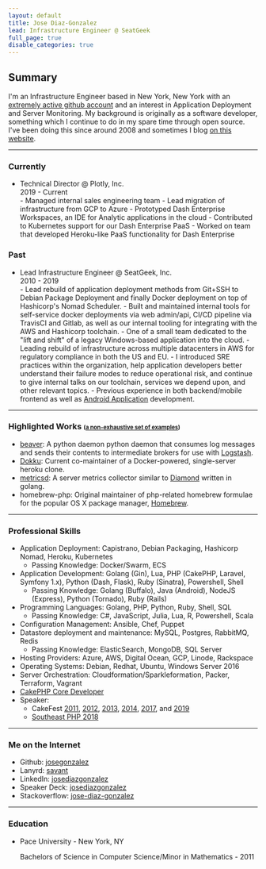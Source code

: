 ```yaml
---
layout: default
title: Jose Diaz-Gonzalez
lead: Infrastructure Engineer @ SeatGeek
full_page: true
disable_categories: true
---
```


## Summary

I'm an Infrastructure Engineer based in New York, New York with an [extremely active github account](https://github.com/josegonzalez/) and an interest in Application Deployment and Server Monitoring. My background is originally as a software developer, something which I continue to do in my spare time through open source. I've been doing this since around 2008 and sometimes I blog [on this website](/).

---

### Currently

- Technical Director @ Plotly, Inc.
  <div class="time-period">2019 - Current</div>
  - Managed internal sales engineering team
  - Lead migration of infrastructure from GCP to Azure
  - Prototyped Dash Enterprise Workspaces, an IDE for Analytic applications in the cloud
  - Contributed to Kubernetes support for our Dash Enterprise PaaS
  - Worked on team that developed Heroku-like PaaS functionality for Dash Enterprise

### Past

- Lead Infrastructure Engineer @ SeatGeek, Inc.
  <div class="time-period">2010 - 2019</div>
  - Lead rebuild of application deployment methods from Git+SSH to Debian Package Deployment and finally Docker deployment on top of Hashicorp's Nomad Scheduler.
  - Built and maintained internal tools for self-service docker deployments via web admin/api, CI/CD pipeline via TravisCI and Gitlab, as well as our internal tooling for integrating with the AWS and Hashicorp toolchain.
  - One of a small team dedicated to the "lift and shift" of a legacy Windows-based application into the cloud.
  - Leading rebuild of infrastructure across multiple datacenters in AWS for regulatory compliance in both the US and EU.
  - I introduced SRE practices within the organization, help application developers better understand their failure modes to reduce operational risk, and continue to give internal talks on our toolchain, services we depend upon, and other relevant topics.
  - Previous experience in both backend/mobile frontend as well as <a href="https://play.google.com/store/apps/details?id=com.seatgeek.android&hl=en">Android Application</a> development.

---

### Highlighted Works <small><small>(<a href="/open-source/">a non-exhaustive set of examples</a>)</small></small>

- [beaver](https://github.com/python-beaver/python-beaver): A python daemon python daemon that consumes log messages and sends their contents to intermediate brokers for use with [Logstash](http://logstash.net/).
- [Dokku](https://github.com/dokku/dokku): Current co-maintainer of a Docker-powered, single-server heroku clone.
- [metricsd](https://github.com/josegonzalez/metricsd): A server metrics collector similar to [Diamond](https://github.com/python-diamond/Diamond) written in golang.
- homebrew-php: Original maintainer of php-related homebrew formulae for the popular OS X package manager, <a href="http://mxcl.github.com/homebrew/">Homebrew</a>.

---

### Professional Skills

- Application Deployment: Capistrano, Debian Packaging, Hashicorp Nomad, Heroku, Kubernetes
  - Passing Knowledge: Docker/Swarm, ECS
- Application Development: Golang (Gin), Lua, PHP (CakePHP, Laravel, Symfony 1.x), Python (Dash, Flask), Ruby (Sinatra), Powershell, Shell
  - Passing Knowledge: Golang (Buffalo), Java (Android), NodeJS (Express), Python (Tornado), Ruby (Rails)
- Programming Languages: Golang, PHP, Python, Ruby, Shell, SQL
  - Passing Knowledge: C#, JavaScript, Julia, Lua, R, Powershell, Scala
- Configuration Management: Ansible, Chef, Puppet
- Datastore deployment and maintenance: MySQL, Postgres, RabbitMQ, Redis
  - Passing Knowledge: ElasticSearch, MongoDB, SQL Server
- Hosting Providers: Azure, AWS, Digital Ocean, GCP, Linode, Rackspace
- Operating Systems: Debian, Redhat, Ubuntu, Windows Server 2016
- Server Orchestration: Cloudformation/Sparkleformation, Packer, Terraform, Vagrant
- [CakePHP Core Developer](https://github.com/cakephp/)
- Speaker:
  - CakeFest [2011](http://lanyrd.com/2011/cakefest/), [2012](http://lanyrd.com/2012/cakefest/), [2013](https://cakefest.org/archive/sanfrancisco-2013), [2014](https://cakefest.org/archive/madrid-2014), [2017](https://cakefest.org/archive/newyork-2017), and [2019](https://cakefest.org/archive/tokyo-2019)
  - [Southeast PHP 2018](https://speakerdeck.com/josegonzalez/12-factor-php-applications-the-remix-1)

---

### Me on the Internet

- Github: <a target="_blank" href="http://github.com/josegonzalez">josegonzalez</a>
- Lanyrd: <a target="_blank" href="http://lanyrd.com/profile/savant/">savant</a>
- LinkedIn: <a target="_blank" href="http://www.linkedin.com/in/josediazgonzalez">josediazgonzalez</a>
- Speaker Deck: <a target="_blank" href="https://speakerdeck.com/josegonzalez">josediazgonzalez</a>
- Stackoverflow: <a target="_blank" href="http://stackoverflow.com/users/1515875/jose-diaz-gonzalez">jose-diaz-gonzalez</a>

---

### Education

- Pace University - New York, NY
  <p>Bachelors of Science in Computer Science/Minor in Mathematics - 2011</p>
